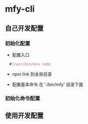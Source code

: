  
# mfy-cli

 
## 自己开发配置
### 初始化配置

* 配置入口
```jsx static
  #!/usr/bin/env node  
```
* npm link 到全局目录

* 配置基本命令 在 './bin/mfy' 目录下面

### 初始化命令配置
## 使用开发配置